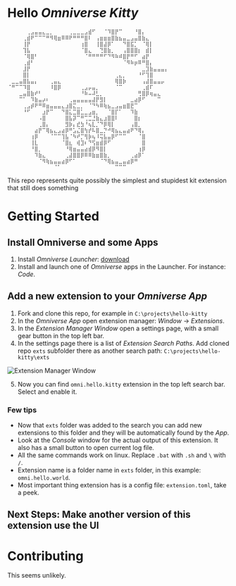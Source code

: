 # Hello *Omniverse Kitty* 

```
⠀⠀⠀⠀⠀⢀⣠⣤⣤⣄⣀⡀⠀⠀⠀⠀⢀⣀⣀⣀⣠⣾⠋⠀⠀⠈⠹⣿⡟⠉⠀⠀⠀⠘⣿⡄⠀⠀⠀⠀⠀⠀
⠀⠀⠀⠀⢀⣾⠟⠉⠉⠉⠛⠻⢿⣶⠿⠿⠟⠛⠛⠛⣿⠇⠀⢠⣶⣶⣶⣿⣷⣦⣤⣀⣠⣤⣿⣷⣄⠀⠀⠀⠀⠀
⠀⠀⠀⠀⢸⡟⠀⠀⠀⠀⠀⠀⠀⠀⠀⠀⠀⠀⠀⢰⣿⠀⠀⢸⣿⣼⡿⠁⠀⠀⠙⣿⣯⡁⠀⠈⢿⡇⠀⠀⠀⠀
⠀⠀⠀⠀⢹⣧⠀⠀⠀⠀⠀⠀⠀⠀⠀⠀⠀⠀⠀⠈⣿⣄⠀⠀⢙⣿⣷⡀⠀⠀⢠⣿⣿⣿⡆⠀⣾⡇⠀⠀⠀⠀
⠀⠀⠀⠀⠈⢿⣿⠃⠀⠀⠀⠀⠀⠀⠀⠀⠀⠀⠀⠀⠈⠛⠛⠛⠛⠋⠙⠻⠷⠾⣿⡟⠛⠋⠀⣴⡟⠀⠀⠀⠀⠀
⠀⠀⠀⠀⢀⣾⠃⠀⠀⠀⠀⠀⠀⠀⠀⠀⠀⠀⠀⠀⠀⠀⠀⠀⠀⠀⠀⠀⠀⠀⠈⠻⠷⡶⠿⠛⣿⡄⠀⠀⠀⠀
⠀⠀⠀⠀⣸⡟⠀⠀⠀⠀⠀⠀⠀⠀⠀⠀⠀⠀⠀⠀⠀⠀⠀⠀⠀⠀⠀⠀⠀⠀⠀⠀⠀⠀⠀⣀⣹⣷⣤⣤⣤⡄
⠀⠀⠀⠀⣿⡇⠀⠀⠀⠀⠀⠀⠀⠀⠀⠀⠀⠀⠀⠀⠀⠀⠀⠀⠀⠀⠀⠀⢀⣄⡀⠀⠀⠀⠘⠋⢹⣿⠀⠀⠀⠀
⠀⣀⣀⣤⣿⣧⣤⡄⠀⠀⠀⢀⣤⣄⠀⠀⠀⠀⠀⠀⠀⠀⠀⠀⠀⠀⠀⠀⢿⣿⡷⠀⠀⠀⠀⢠⣼⣿⣤⣤⡤⠀
⠈⠛⠉⠉⠹⣿⠀⠀⠀⠀⠀⠸⣿⡿⠀⠀⠀⠀⠀⢀⣠⡤⣤⡀⠀⠀⠀⠀⠈⠉⠀⠀⠀⠀⠀⢀⣾⠏⠀⠀⠀⠀
⠀⠀⠀⣀⣤⣿⣷⠞⠃⠀⠀⠀⠀⠀⠀⠀⠀⠀⠀⠘⠷⠤⠼⣃⡀⠀⠀⠀⠀⠀⠀⠀⠀⠀⢛⣿⡿⢶⣤⣄⠀⠀
⠀⠀⠀⠉⠁⠀⠹⣷⣤⡴⠆⠀⠀⠀⠀⠀⢀⣤⣤⣤⣤⣤⣼⡟⣻⡇⠀⠀⠀⠀⠀⠀⣀⣴⡿⠋⠀⠀⠀⠉⠀⠀
⠀⠀⠀⠀⢀⣠⡾⠟⠛⠿⣶⣤⣤⣤⣄⣰⣿⣍⣀⡀⠀⠈⠙⠳⠿⢷⣦⣀⣠⣤⣶⣿⣟⠉⠀⠀⠀⠀⠀⠀⠀⠀
⠀⠀⠀⠀⠘⠋⠀⠀⠀⣰⡟⠉⠀⠀⠙⣿⣅⣉⣿⣁⣀⣠⣶⡀⠀⠀⠈⣿⡏⠁⠀⠀⠹⣷⠀⠀⠀⠀⠀⠀⠀⠀
⠀⠀⠀⠀⠀⠀⠀⠀⠠⣿⠀⠀⠀⠀⠀⣿⣧⡽⠉⠛⢉⣉⣘⣷⣄⣰⣿⣿⠇⠀⠀⠀⠀⣿⡆⠀⠀⠀⠀⠀⠀⠀
⠀⠀⠀⠀⠀⠀⠀⠀⢀⣿⡄⠀⠀⠀⠀⣻⡷⡄⣞⣳⠘⢦⣇⡈⠙⡿⢿⡇⠀⠀⠀⠀⢠⣿⡀⠀⠀⠀⠀⠀⠀⠀
⠀⠀⠀⠀⠀⠀⠀⣴⡟⠉⢿⣦⣄⣠⣴⡿⠛⣡⣌⣿⢳⡞⠧⣿⣀⡙⠚⢿⣦⣄⣤⣴⠟⠙⢿⡄⠀⠀⠀⠀⠀⠀
⠀⠀⠀⠀⠀⠀⢰⡿⠀⠀⠀⠈⠉⠉⢹⣧⠈⠳⠞⡉⢻⡷⢦⠸⢭⣧⣤⡿⠋⠉⠉⠀⠀⠀⠈⣿⠀⠀⠀⠀⠀⠀
⠀⠀⠀⠀⠀⠀⢸⣇⠀⠀⠀⠀⠀⠀⠈⣿⣆⠀⢾⣹⠆⠙⢫⣶⣾⡿⠋⠀⠀⠀⠀⠀⠀⠀⠀⣿⠀⠀⠀⠀⠀⠀
⠀⠀⠀⠀⠀⠀⠘⣿⡀⠀⠀⠀⠀⠀⠀⠘⢿⣶⣤⣤⣴⣾⡿⠻⣿⡇⠀⠀⠀⠀⠀⠀⠀⠀⢰⡿⠀⠀⠀⠀⠀⠀
⠀⠀⠀⠀⠀⠀⠀⠹⣷⣄⠀⠀⠀⠀⠀⢀⣼⣿⣿⡿⠿⠿⣷⣶⣿⣷⡀⠀⠀⠀⠀⠀⢀⣴⡿⠁⠀⠀⠀⠀⠀⠀
⠀⠀⠀⠀⠀⠀⠀⠀⠈⠻⢷⣦⣤⣤⣴⡿⠋⠁⠀⠀⠀⠀⠀⠀⠈⠙⢿⣦⣤⣀⣤⣴⡿⠛⠀⠀⠀⠀⠀⠀⠀⠀
⠀⠀⠀⠀⠀⠀⠀⠀⠀⠀⠀⠀⠈⠁⠀⠀⠀⠀⠀⠀⠀⠀⠀⠀⠀⠀⠀⠀⠉⠉⠉⠀⠀⠀⠀⠀⠀⠀⠀⠀⠀⠀
```

This repo represents quite possibly the simplest and stupidest kit extension that still does something

# Getting Started

## Install Omniverse and some Apps

1. Install *Omniverse Launcher*: [download](https://www.nvidia.com/en-us/omniverse/download)
2. Install and launch one of *Omniverse* apps in the Launcher. For instance: *Code*.

## Add a new extension to your *Omniverse App*

1. Fork and clone this repo, for example in `C:\projects\hello-kitty`
2. In the *Omniverse App* open extension manager: *Window* &rarr; *Extensions*.
3. In the *Extension Manager Window* open a settings page, with a small gear button in the top left bar.
4. In the settings page there is a list of *Extension Search Paths*. Add cloned repo `exts` subfolder there as another search path: `C:\projects\hello-kitty\exts`

![Extension Manager Window](/images/add-ext-search-path.png)

5. Now you can find `omni.hello.kitty` extension in the top left search bar. Select and enable it.

### Few tips

* Now that `exts` folder was added to the search you can add new extensions to this folder and they will be automatically found by the *App*.
* Look at the *Console* window for the actual output of this extension. It also has a small button to open current log file.
* All the same commands work on linux. Replace `.bat` with `.sh` and `\` with `/`.
* Extension name is a folder name in `exts` folder, in this example: `omni.hello.world`. 
* Most important thing extension has is a config file: `extension.toml`, take a peek.

## Next Steps: Make another version of this extension use the UI

# Contributing
This seems unlikely.
